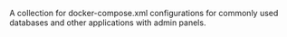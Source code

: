 A collection for docker-compose.xml configurations for commonly used databases and other applications with admin panels.
